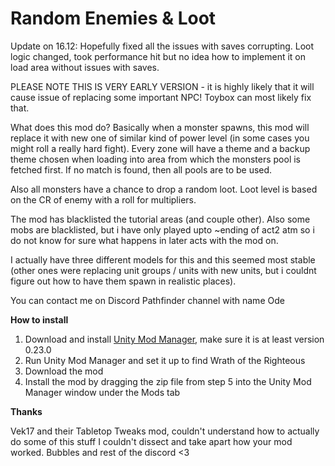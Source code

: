 # Random Enemies & Loot

Update on 16.12: Hopefully fixed all the issues with saves corrupting. Loot logic changed, took performance hit but no idea how to implement it on load area without issues with saves.

PLEASE NOTE THIS IS VERY EARLY VERSION - it is highly likely that it will cause issue of replacing some important NPC! Toybox can most likely fix that. 



What does this mod do? Basically when a monster spawns, this mod will replace it with new one of similar kind of power level (in some cases you might roll a really hard fight). Every zone will have a theme and a backup theme chosen when loading into area from which the monsters pool is fetched first. If no match is found, then all pools are to be used. 

Also all monsters have a chance to drop a random loot. Loot level is based on the CR of enemy with a roll for multipliers. 

The mod has blacklisted the tutorial areas (and couple other). Also some mobs are blacklisted, but i have only played upto ~ending of act2 atm so i do not know for sure what happens in later acts with the mod on. 

I actually have three different models for this and this seemed most stable (other ones were replacing unit groups / units with new units, but i couldnt figure out how to have them spawn in realistic places).

You can contact me on Discord Pathfinder channel with name Ode

**How to install**

1. Download and install [Unity Mod Manager](https://github.com/newman55/unity-mod-manager), make sure it is at least version 0.23.0
2. Run Unity Mod Manager and set it up to find Wrath of the Righteous
3. Download the mod
4. Install the mod by dragging the zip file from step 5 into the Unity Mod Manager window under the Mods tab

**Thanks**

Vek17 and their Tabletop Tweaks mod, couldn't understand how to actually do some of this stuff I couldn't dissect and take apart how your mod worked. 
Bubbles and rest of the discord <3
